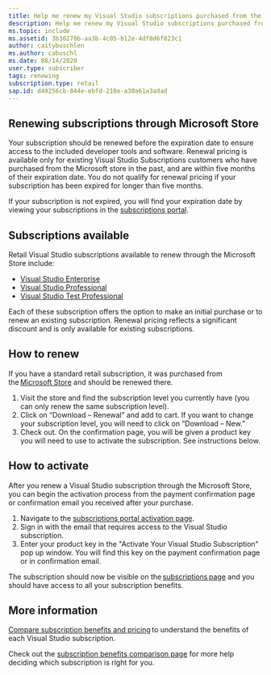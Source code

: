 ```yaml
---
title: Help me renew my Visual Studio subscriptions purchased from the Microsoft store.
description: Help me renew my Visual Studio subscriptions purchased from the Microsoft store.
ms.topic: include
ms.assetid: 3b36270b-aa3b-4c05-b12e-4df8d6f823c1
author: caitybuschlen
ms.author: cabuschl
ms.date: 08/14/2020
user.type: subscriber
tags: renewing
subscription.type: retail
sap.id: d49256cb-844e-ebfd-210e-a30a61a3adad
---
```


## Renewing subscriptions through Microsoft Store 

Your subscription should be renewed before the expiration date to ensure access to the included developer tools and software. Renewal pricing is available only for existing Visual Studio Subscriptions customers who have purchased from the Microsoft store in the past, and are within five months of their expiration date. You do not qualify for renewal pricing if your subscription has been expired for longer than five months. 

If your subscription is not expired, you will find your expiration date by viewing your subscriptions in the [subscriptions portal](https://my.visualstudio.com/subscriptions). 

## Subscriptions available 

Retail Visual Studio subscriptions available to renew through the Microsoft Store include: 

* [Visual Studio Enterprise](https://www.microsoft.com/en-us/p/visual-studio-enterprise-subscription/DG7GMGF0DST4/0003?rtc=1&activetab=pivot:overviewtab) 
* [Visual Studio Professional](https://www.microsoft.com/p/visual-studio-professional-subscription/dg7gmgf0dst3?activetab=pivot%3aoverviewtab) 
* [Visual Studio Test Professional](https://www.microsoft.com/p/visual-studio-test-professional-subscription/dg7gmgf0dst6?activetab=pivot%3aoverviewtab) 

Each of these subscription offers the option to make an initial purchase or to renew an existing subscription. Renewal pricing reflects a significant discount and is only available for existing subscriptions.  

## How to renew 

If you have a standard retail subscription, it was purchased from the [Microsoft Store](https://www.microsoft.com/store) and should be renewed there.  

1. Visit the store and find the subscription level you currently have (you can only renew the same subscription level). 
1. Click on “Download – Renewal” and add to cart. If you want to change your subscription level, you will need to click on “Download – New.”  
1. Check out. On the confirmation page, you will be given a product key you will need to use to activate the subscription. See instructions below. 

## How to activate  

After you renew a Visual Studio subscription through the Microsoft Store, you can begin the activation process from the payment confirmation page or confirmation email you received after your purchase. 

1. Navigate to the [subscriptions portal activation page](https://my.visualstudio.com/subscriptions/activate). 
1. Sign in with the email that requires access to the Visual Studio subscription. 
1. Enter your product key in the "Activate Your Visual Studio Subscription" pop up window. You will find this key on the payment confirmation page or in confirmation email. 

The subscription should now be visible on the [subscriptions page](https://my.visualstudio.com/subscriptions) and you should have access to all your subscription benefits. 

## More information 

[Compare subscription benefits and pricing](https://visualstudio.microsoft.com/vs/pricing/) to understand the benefits of each Visual Studio subscription. 

Check out the [subscription benefits comparison page](https://visualstudio.microsoft.com/vs/benefits/) for more help deciding which subscription is right for you.